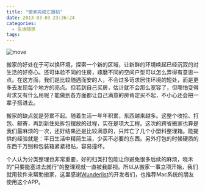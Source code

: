 ```yaml
---
title: "搬家完成汇报帖"
date: 2013-03-03 23:36:24
categories:
  - 生活随想
tags:
---
```


![](../../../images/2013/move-600x213.jpg "move") 

搬家的好处在于可以换环境，探索一个新的区域，让新鲜的环境唤起已经沉寂的对生活的好奇心。还可体验不同的住房，琢磨不同的空间户型可以怎么弄得有意思一点。在这方面，我们是比较随遇而安的人，不会过多苛求居住环境的短处，而是更多去发现每个地方的亮点。但若到自己买房，估计就不会那么宽容了，但哪怕变得苛求又有什么用呢？能做到各方面都让自己满意的房肯定买不起，不小心还会把一辈子搭进去。 

搬家的缺点就是劳累不起。随着生活一年年积累，东西越来越多。这整个收拾、打包、邮寄，再到新住处拆包摆放的过程，实在是项大工程。这次的跨省搬家也算是我们最麻烦的一次，还好结果还是比较满意的，只阵亡了几个小塑料整理箱。能提供的经验就是：平日生活中精简生活，少买不必要的东西。另外打包的时候硬质的东西千万别和包装箱紧紧相贴，容易撞坏。 

个人认为分类整理也非常重要，好的归类打包能让你避免很多后续的麻烦，晓禾的“只要能塞进去就行”的整理观就一直被我鄙视。所以从搬家一事立项开始，我们就用软件来帮助搬家，这里感谢[Wunderlist](https://itunes.apple.com/cn/app/wunderlist/id406644151?mt=8 "wunderlist")的开发者们，也推荐Mac系统的朋友使用这个APP。